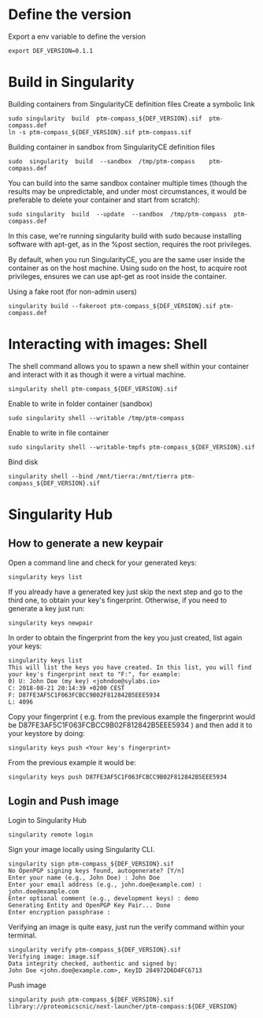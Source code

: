 # Define the version

Export a env variable to define the version
```
export DEF_VERSION=0.1.1
```

# Build in Singularity

Building containers from SingularityCE definition files
Create a symbolic link
```
sudo singularity  build  ptm-compass_${DEF_VERSION}.sif  ptm-compass.def
ln -s ptm-compass_${DEF_VERSION}.sif ptm-compass.sif
```

Building container in sandbox from SingularityCE definition files
```
sudo  singularity  build  --sandbox  /tmp/ptm-compass    ptm-compass.def
```

You can build into the same sandbox container multiple times (though the results may be unpredictable, and under most circumstances, it would be preferable to delete your container and start from scratch):
```
sudo singularity  build  --update  --sandbox  /tmp/ptm-compass  ptm-compass.def
```


In this case, we're running singularity build with sudo because installing software with apt-get, as in the %post section, requires the root privileges.

By default, when you run SingularityCE, you are the same user inside the container as on the host machine. Using sudo on the host, to acquire root privileges, ensures we can use apt-get as root inside the container.

Using a fake root (for non-admin users)
```
singularity build --fakeroot ptm-compass_${DEF_VERSION}.sif ptm-compass.def
```


# Interacting with images: Shell
The shell command allows you to spawn a new shell within your container and interact with it as though it were a virtual machine.

```
singularity shell ptm-compass_${DEF_VERSION}.sif
```

Enable to write in folder container (sandbox)
```
sudo singularity shell --writable /tmp/ptm-compass
```

Enable to write in file container
```
sudo singularity shell --writable-tmpfs ptm-compass_${DEF_VERSION}.sif
```

Bind disk
```
singularity shell --bind /mnt/tierra:/mnt/tierra ptm-compass_${DEF_VERSION}.sif
```

# Singularity Hub

## How to generate a new keypair

Open a command line and check for your generated keys:
```
singularity keys list
```

If you already have a generated key just skip the next step and go to the third one, to obtain your key's fingerprint. Otherwise, if you need to generate a key just run:
```
singularity keys newpair
```

In order to obtain the fingerprint from the key you just created, list again your keys:
```
singularity keys list
This will list the keys you have created. In this list, you will find your key's fingerprint next to "F:", for example:
0) U: John Doe (my key) <johndoe@sylabs.io>
C: 2018-08-21 20:14:39 +0200 CEST
F: D87FE3AF5C1F063FCBCC9B02F812842B5EEE5934
L: 4096
```

Copy your fingerprint ( e.g. from the previous example the fingerprint would be D87FE3AF5C1F063FCBCC9B02F812842B5EEE5934 ) and then add it to your keystore by doing:
```
singularity keys push <Your key's fingerprint>
```

From the previous example it would be:
```
singularity keys push D87FE3AF5C1F063FCBCC9B02F812842B5EEE5934
```

## Login and Push image

Login to Singularity Hub
```
singularity remote login
```

Sign your image locally using Singularity CLI.
```
singularity sign ptm-compass_${DEF_VERSION}.sif
No OpenPGP signing keys found, autogenerate? [Y/n]
Enter your name (e.g., John Doe) : John Doe
Enter your email address (e.g., john.doe@example.com) : john.doe@example.com
Enter optional comment (e.g., development keys) : demo
Generating Entity and OpenPGP Key Pair... Done
Enter encryption passphrase :
```

Verifying an image is quite easy, just run the verify command within your terminal.
```
singularity verify ptm-compass_${DEF_VERSION}.sif
Verifying image: image.sif
Data integrity checked, authentic and signed by:
John Doe <john.doe@example.com>, KeyID 284972D6D4FC6713
```

Push image
```
singularity push ptm-compass_${DEF_VERSION}.sif library://proteomicscnic/next-launcher/ptm-compass:${DEF_VERSION}
```




